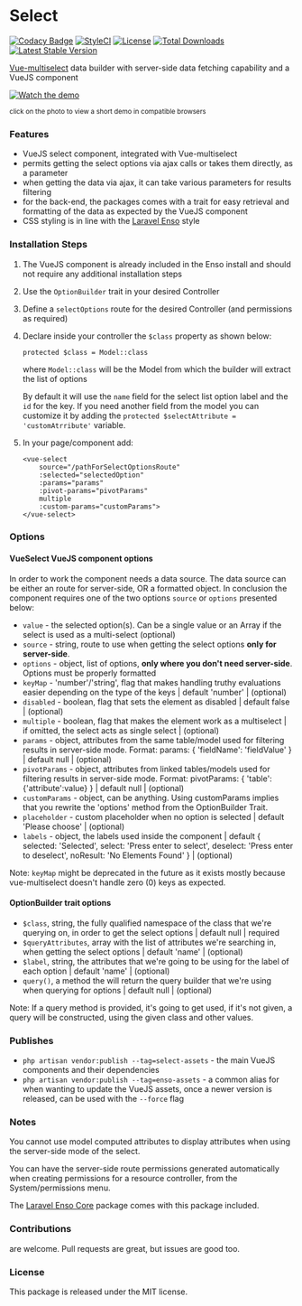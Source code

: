 <!--h-->
# Select
[![Codacy Badge](https://api.codacy.com/project/badge/Grade/c6799b0705d34fdab5cd100e7cfe6312)](https://www.codacy.com/app/laravel-enso/Select?utm_source=github.com&utm_medium=referral&utm_content=laravel-enso/Select&utm_campaign=badger)
[![StyleCI](https://styleci.io/repos/85489940/shield?branch=master)](https://styleci.io/repos/85489940)
[![License](https://poser.pugx.org/laravel-enso/select/license)](https://https://packagist.org/packages/laravel-enso/select)
[![Total Downloads](https://poser.pugx.org/laravel-enso/select/downloads)](https://packagist.org/packages/laravel-enso/select)
[![Latest Stable Version](https://poser.pugx.org/laravel-enso/select/version)](https://packagist.org/packages/laravel-enso/select)
<!--/h-->

[Vue-multiselect](https://github.com/monterail/vue-multiselect) data builder with server-side data fetching capability and a VueJS component

[![Watch the demo](https://laravel-enso.github.io/select/screenshots/bulma_031.png)](https://laravel-enso.github.io/select/videos/bulma_demo_01.webm)

<sup>click on the photo to view a short demo in compatible browsers</sup>

### Features

- VueJS select component, integrated with Vue-multiselect
- permits getting the select options via ajax calls or takes them directly, as a parameter
- when getting the data via ajax, it can take various parameters for results filtering
- for the back-end, the packages comes with a trait for easy retrieval and formatting of the data 
as expected by the VueJS component
- CSS styling is in line with the [Laravel Enso](https://github.com/laravel-enso/Enso) style

### Installation Steps

1. The VueJS component is already included in the Enso install and should not require any additional installation steps

2. Use the `OptionBuilder` trait in your desired Controller

3. Define a `selectOptions` route for the desired Controller (and permissions as required)

4. Declare inside your controller the `$class` property as shown below:
	
	`protected $class = Model::class`
	
	where `Model::class` will be the Model from which the builder will extract the list of options
	
	By default it will use the `name` field for the select list option label and the `id` for the key.
	If you need another field from the model you can customize it by adding the `protected $selectAttribute = 'customAtrribute'` variable.

5. In your page/component add:

    ```
    <vue-select 
        source="/pathForSelectOptionsRoute"        
        :selected="selectedOption"
        :params="params"
        :pivot-params="pivotParams"
        multiple
        :custom-params="customParams">
    </vue-select>
    ```

### Options

#### VueSelect VueJS component options 

In order to work the component needs a data source. The data source can be either an route for server-side, OR a formatted object.
In conclusion the component requires one of the two options `source` or `options` presented below:

- `value` - the selected option(s). Can be a single value or an Array if the select is used as a multi-select (optional)
- `source` - string, route to use when getting the select options **only for server-side**. 
- `options` - object, list of options, **only where you don't need server-side**. Options must be properly formatted
- `keyMap` - 'number'/'string', flag that makes handling truthy evaluations easier depending on the type of the keys | default 'number' | (optional)  
- `disabled` - boolean, flag that sets the element as disabled | default false | (optional)
- `multiple` - boolean, flag that makes the element work as a multiselect | if omitted, the select acts as single select | (optional)
- `params` - object, attributes from the same table/model used for filtering results in server-side mode. 
Format: params: { 'fieldName': 'fieldValue' } | default null | (optional)
- `pivotParams` - object, attributes from linked tables/models used for filtering results in server-side mode. 
Format: pivotParams: { 'table': {'attribute':value} } | default null | (optional)
- `customParams` - object, can be anything. 
Using customParams implies that you rewrite the 'options' method from the OptionBuilder Trait. 
- `placeholder` - custom placeholder when no option is selected | default 'Please choose' | (optional)
- `labels` - object, the labels used inside the component | default { selected: 'Selected', select: 'Press enter to select', deselect: 'Press enter to deselect', noResult: 'No Elements Found' } | (optional)

Note: `keyMap` might be deprecated in the future as it exists mostly because vue-multiselect doesn't handle zero (0) keys as expected.

#### OptionBuilder trait options

- `$class`, string, the fully qualified namespace of the class that we're querying on, in order to get the select options | default null | required
- `$queryAttributes`, array with the list of attributes we're searching in, when getting the select options | default 'name' | (optional) 
- `$label`, string, the attributes that we're going to be using for the label of each option | default 'name' | (optional)
- `query()`, a method the will return the query builder that we're using when querying for options | default null | (optional)

Note: If a query method is provided, it's going to get used, if it's not given, a query will be constructed, using the given class and other values.

### Publishes

- `php artisan vendor:publish --tag=select-assets` - the main VueJS components and their dependencies
- `php artisan vendor:publish --tag=enso-assets` - a common alias for when wanting to update the VueJS assets,
once a newer version is released, can be used with the `--force` flag

### Notes

You cannot use model computed attributes to display attributes when using the server-side mode of the select.

You can have the server-side route permissions generated automatically when creating permissions for a resource controller, from the System/permissions menu.

The [Laravel Enso Core](https://github.com/laravel-enso/Core) package comes with this package included.

<!--h-->
### Contributions

are welcome. Pull requests are great, but issues are good too.

### License

This package is released under the MIT license.
<!--/h-->